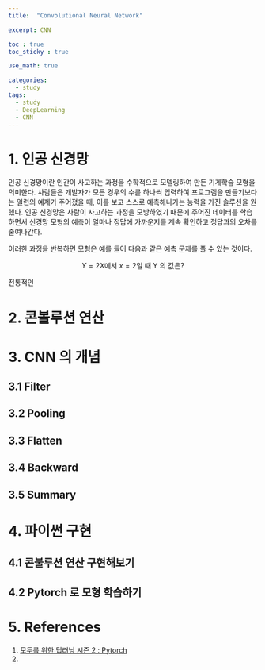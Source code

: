 ```yaml
---
title:  "Convolutional Neural Network"

excerpt: CNN 

toc : true
toc_sticky : true  

use_math: true

categories:
  - study
tags:
  - study
  - DeepLearning
  - CNN
---
```

# 1. 인공 신경망
인공 신경망이란 인간이 사고하는 과정을 수학적으로 모델링하여 
만든 기계학습 모형을 의미한다. 사람들은 개발자가 모든 경우의 수를
하나씩 입력하여 프로그램을 만들기보다는 일련의 예제가 주어졌을 때,
이를 보고 스스로 예측해나가는 능력을 가진 솔루션을 원했다. 
인공 신경망은 사람이 사고하는 과정을 모방하였기 때문에 주어진 데이터를 학습하면서
신경망 모형의 예측이 얼마나 정답에 가까운지를 계속 확인하고 정답과의 오차를 줄여나간다.

이러한 과정을 반복하면 모형은 예를 들어 다음과 같은 예측 문제를 풀 수 있는 것이다.

$$Y=2X \text{에서} \ x=2 \text{일 때  Y 의 값은?} $$

전통적인 

# 2. 콘볼루션 연산



# 3. CNN 의 개념

## 3.1 Filter

## 3.2 Pooling

## 3.3 Flatten

## 3.4 Backward

## 3.5 Summary

# 4. 파이썬 구현

## 4.1 콘불루션 연산 구현해보기

## 4.2 Pytorch 로 모형 학습하기  

# 5. References

1. [모두를 위한 딥러닝 시즌 2 : Pytorch](https://deeplearningzerotoall.github.io/season2/)
2. 